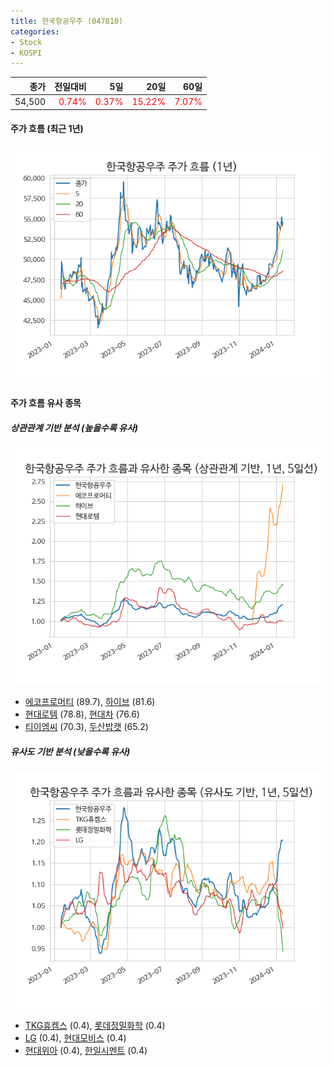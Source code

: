 ```yaml
---
title: 한국항공우주 (047810)
categories:
- Stock
- KOSPI
---
```


|종가|전일대비|5일|20일|60일|
|---:|-------:|--:|---:|---:|
|54,500|<span style="color: red">0.74%</span>|<span style="color: red">0.37%</span>|<span style="color: red">15.22%</span>|<span style="color: red">7.07%</span>|

<!-- more -->


#### 주가 흐름 (최근 1년)
![047810](/assets/images/stock/047810.png)


#### 주가 흐름 유사 종목


##### 상관관계 기반 분석 (높을수록 유사)
![047810](/assets/images/stock/047810_corr.png)
- [에코프로머티](/450080/) (89.7), [하이브](/352820/) (81.6)
- [현대로템](/064350/) (78.8), [현대차](/005380/) (76.6)
- [티이엠씨](/425040/) (70.3), [두산밥캣](/241560/) (65.2)


##### 유사도 기반 분석 (낮을수록 유사)	
![047810](/assets/images/stock/047810_sim.png)
- [TKG휴켐스](/069260/) (0.4), [롯데정밀화학](/004000/) (0.4)
- [LG](/003550/) (0.4), [현대모비스](/012330/) (0.4)
- [현대위아](/011210/) (0.4), [한일시멘트](/300720/) (0.4)